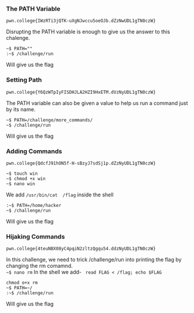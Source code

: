 ### The PATH Variable
```pwn.college{IWzRTi3jQTK-uXgNJwccu5oeOJb.dZzNwUDL1gTN0czW}```  

Disrupting the PATH variable is enough to give us the answer to this chalenge.  
```
~$ PATH=""
:~$ /challenge/run
```
Will give us the flag

### Setting Path
```pwn.college{Y6QzWTpIyFISDHJLA2HZI9HxETM.dVzNyUDL1gTN0czW}```

The PATH variable can also be given a value to help us run a command just by its name.  
```
~$ PATH=/challenge/more_commands/
~$ /challenge/run
```
Will give us the flag

### Adding Commands
```pwn.college{QdcfJ91hON5f-H-sBzyJ7sdSj1p.dZzNyUDL1gTN0czW}```

```
~$ touch win
~$ chmod +x win
~$ nano win
```  
We add ```/usr/bin/cat  /flag``` inside the shell  
```
:~$ PATH=/home/hacker
~$ /challenge/run
```
Will give us the flag  

### Hijaking Commands
```pwn.college{4teuNBX08yC4pqiN2zltzQgqu54.ddzNyUDL1gTN0czW}``` 

In this challenge, we need to trick /challenge/run into printing the flag by changing the rm comamnd.  
```~$ nano rm```
In the shell we add- ``` read FLAG < /flag; echo $FLAG```  
```
chmod o+x rm
~$ PATH=~/
:~$ /challenge/run
```
Will give us the flag

